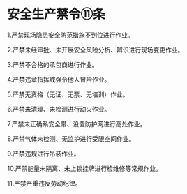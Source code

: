# 安全生产禁令⑪条

1.严禁现场隐患安全防范措施不到位进行作业。

2.严禁未经审批、未开展安全风险分析、辨识进行现场变更作业。

3.严禁不合格的承包商进行作业。

4.严禁违章指挥或强令他人冒险作业。

5.严禁无资格（无证、无票、无培训）作业。

6.严禁未清理、未检测进行动火作业。

7.严禁未正确系安全带、设置防护网进行高处作业。

8.严禁气体未检测、无监护进行受限空间作业。

9.严禁违规进行吊装作业。

10.严禁能量未隔离、未上锁挂牌进行检维修等常规作业。

11.严禁严重违反劳动纪律。